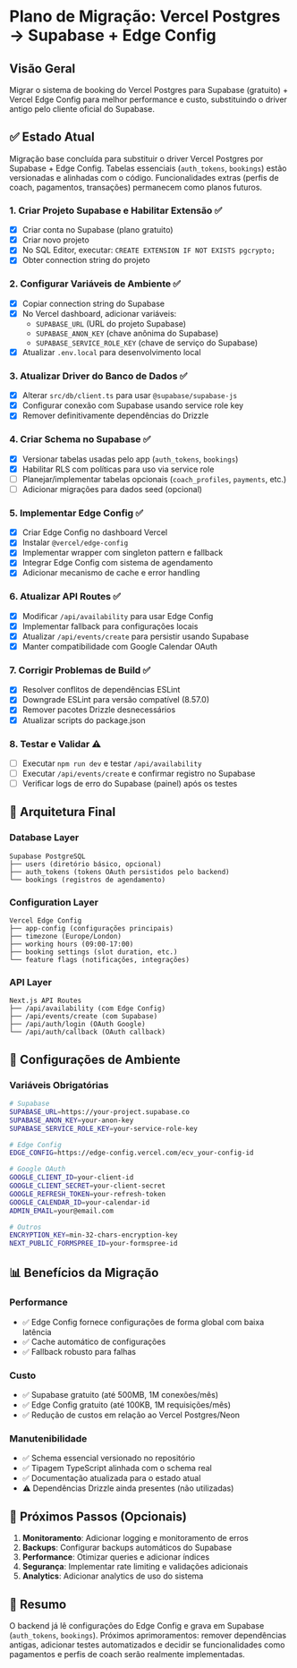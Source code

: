 # Plano de Migração: Vercel Postgres → Supabase + Edge Config

## Visão Geral
Migrar o sistema de booking do Vercel Postgres para Supabase (gratuito) + Vercel Edge Config para melhor performance e custo, substituindo o driver antigo pelo cliente oficial do Supabase.

## ✅ Estado Atual

Migração base concluída para substituir o driver Vercel Postgres por Supabase + Edge Config. Tabelas essenciais (`auth_tokens`, `bookings`) estão versionadas e alinhadas com o código. Funcionalidades extras (perfis de coach, pagamentos, transações) permanecem como planos futuros.

### 1. Criar Projeto Supabase e Habilitar Extensão ✅
- [x] Criar conta no Supabase (plano gratuito)
- [x] Criar novo projeto
- [x] No SQL Editor, executar: `CREATE EXTENSION IF NOT EXISTS pgcrypto;`
- [x] Obter connection string do projeto

### 2. Configurar Variáveis de Ambiente ✅
- [x] Copiar connection string do Supabase
- [x] No Vercel dashboard, adicionar variáveis:
  - `SUPABASE_URL` (URL do projeto Supabase)
  - `SUPABASE_ANON_KEY` (chave anônima do Supabase)
  - `SUPABASE_SERVICE_ROLE_KEY` (chave de serviço do Supabase)
- [x] Atualizar `.env.local` para desenvolvimento local

### 3. Atualizar Driver do Banco de Dados ✅
- [x] Alterar `src/db/client.ts` para usar `@supabase/supabase-js`
- [x] Configurar conexão com Supabase usando service role key
- [x] Remover definitivamente dependências do Drizzle

### 4. Criar Schema no Supabase ✅
- [x] Versionar tabelas usadas pelo app (`auth_tokens`, `bookings`)
- [x] Habilitar RLS com políticas para uso via service role
- [ ] Planejar/implementar tabelas opcionais (`coach_profiles`, `payments`, etc.)
- [ ] Adicionar migrações para dados seed (opcional)

### 5. Implementar Edge Config ✅
- [x] Criar Edge Config no dashboard Vercel
- [x] Instalar `@vercel/edge-config`
- [x] Implementar wrapper com singleton pattern e fallback
- [x] Integrar Edge Config com sistema de agendamento
- [x] Adicionar mecanismo de cache e error handling

### 6. Atualizar API Routes ✅
- [x] Modificar `/api/availability` para usar Edge Config
- [x] Implementar fallback para configurações locais
- [x] Atualizar `/api/events/create` para persistir usando Supabase
- [x] Manter compatibilidade com Google Calendar OAuth

### 7. Corrigir Problemas de Build ✅
- [x] Resolver conflitos de dependências ESLint
- [x] Downgrade ESLint para versão compatível (8.57.0)
- [x] Remover pacotes Drizzle desnecessários
- [x] Atualizar scripts do package.json

### 8. Testar e Validar ⚠️
- [ ] Executar `npm run dev` e testar `/api/availability`
- [ ] Executar `/api/events/create` e confirmar registro no Supabase
- [ ] Verificar logs de erro do Supabase (painel) após os testes

## 🎯 Arquitetura Final

### Database Layer
```
Supabase PostgreSQL
├── users (diretório básico, opcional)
├── auth_tokens (tokens OAuth persistidos pelo backend)
└── bookings (registros de agendamento)
```

### Configuration Layer
```
Vercel Edge Config
├── app-config (configurações principais)
├── timezone (Europe/London)
├── working hours (09:00-17:00)
├── booking settings (slot duration, etc.)
└── feature flags (notificações, integrações)
```

### API Layer
```
Next.js API Routes
├── /api/availability (com Edge Config)
├── /api/events/create (com Supabase)
├── /api/auth/login (OAuth Google)
└── /api/auth/callback (OAuth callback)
```

## 🔧 Configurações de Ambiente

### Variáveis Obrigatórias
```bash
# Supabase
SUPABASE_URL=https://your-project.supabase.co
SUPABASE_ANON_KEY=your-anon-key
SUPABASE_SERVICE_ROLE_KEY=your-service-role-key

# Edge Config
EDGE_CONFIG=https://edge-config.vercel.com/ecv_your-config-id

# Google OAuth
GOOGLE_CLIENT_ID=your-client-id
GOOGLE_CLIENT_SECRET=your-client-secret
GOOGLE_REFRESH_TOKEN=your-refresh-token
GOOGLE_CALENDAR_ID=your-calendar-id
ADMIN_EMAIL=your@email.com

# Outros
ENCRYPTION_KEY=min-32-chars-encryption-key
NEXT_PUBLIC_FORMSPREE_ID=your-formspree-id
```

## 📊 Benefícios da Migração

### Performance
- ✅ Edge Config fornece configurações de forma global com baixa latência
- ✅ Cache automático de configurações
- ✅ Fallback robusto para falhas

### Custo
- ✅ Supabase gratuito (até 500MB, 1M conexões/mês)
- ✅ Edge Config gratuito (até 100KB, 1M requisições/mês)
- ✅ Redução de custos em relação ao Vercel Postgres/Neon

### Manutenibilidade
- ✅ Schema essencial versionado no repositório
- ✅ Tipagem TypeScript alinhada com o schema real
- ✅ Documentação atualizada para o estado atual
- ⚠️ Dependências Drizzle ainda presentes (não utilizadas)

## 🚀 Próximos Passos (Opcionais)

1. **Monitoramento**: Adicionar logging e monitoramento de erros
2. **Backups**: Configurar backups automáticos do Supabase
3. **Performance**: Otimizar queries e adicionar índices
4. **Segurança**: Implementar rate limiting e validações adicionais
5. **Analytics**: Adicionar analytics de uso do sistema

## 🎉 Resumo

O backend já lê configurações do Edge Config e grava em Supabase (`auth_tokens`, `bookings`).
Próximos aprimoramentos: remover dependências antigas, adicionar testes automatizados
e decidir se funcionalidades como pagamentos e perfis de coach serão realmente implementadas.
